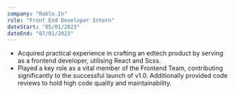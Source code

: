 ```yaml
---
company: "Rablo.In"
role: "Front End Developer Intern"
dateStart: "05/01/2023"
dateEnd: "07/01/2023"
---
```

- Acquired practical experience in crafting an edtech product by serving as a frontend developer, utilising React and Scss.
- Played a key role as a vital member of the Frontend Team, contributing significantly to the successful launch of v1.0.
Additionally provided code reviews to hold high code quality and maintainability.



